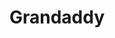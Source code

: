 ---
title: "Grandaddy"
summary: "Grandaddy is an American indie rock band from Modesto, California. The group was formed in 1992, and featured Jason Lytle, Aaron Burtch, Jim Fairchild, Kevin Garcia and Tim Dryden, until Garcia's death in 2017 following a stroke.
After several self-released records and cassettes, the band signed to Will Records in the US and later the V2 Records subsidiary Big Cat Records in the UK, going on to sign an exclusive deal with V2. The bulk of the band's recorded output was the work of Lytle, who worked primarily in home studios.
Grandaddy released four studio albums before splitting in 2006, with band members going on to solo careers and other projects. Grandaddy reformed in 2012, made a number of live appearances and released its fifth studio album, Last Place, in March 2017."
image: "grandaddy.jpg"
apple_music_artist_url: "None"
wikipedia_url: "https://en.wikipedia.org/wiki/Grandaddy"
---